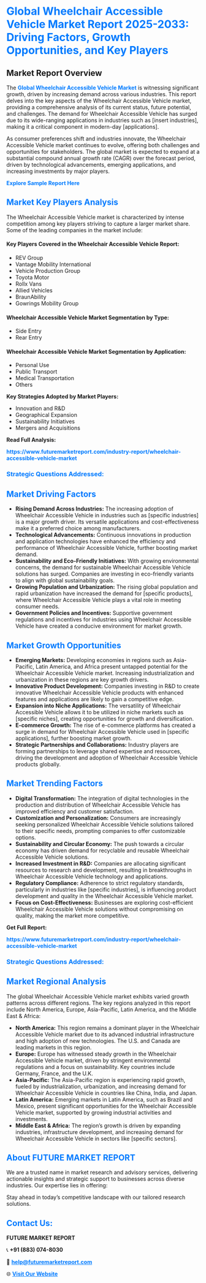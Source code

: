 <h1 style="color: #007BFF;">Global Wheelchair Accessible Vehicle Market Report 2025-2033: Driving Factors, Growth Opportunities, and Key Players</h1>

<section id="overview">
<h2>Market Report Overview</h2>
<p>The <a href="https://www.futuremarketreport.com/industry-report/wheelchair-accessible-vehicle-market" style="color: #007BFF; text-decoration: none;"><strong>Global Wheelchair Accessible Vehicle Market</strong></a> is witnessing significant growth, driven by increasing demand across various industries. This report delves into the key aspects of the Wheelchair Accessible Vehicle market, providing a comprehensive analysis of its current status, future potential, and challenges. The demand for Wheelchair Accessible Vehicle has surged due to its wide-ranging applications in industries such as [insert industries], making it a critical component in modern-day [applications].</p>
<p>As consumer preferences shift and industries innovate, the Wheelchair Accessible Vehicle market continues to evolve, offering both challenges and opportunities for stakeholders. The global market is expected to expand at a substantial compound annual growth rate (CAGR) over the forecast period, driven by technological advancements, emerging applications, and increasing investments by major players.</p>
</section>

<section id="overview">
<p><a href="https://www.futuremarketreport.com/request-sample/reportId=92336" style="color: #007BFF; text-decoration: none;"><strong>Explore Sample Report Here</strong></a></p>
</section>

<section id="key-players">
<h2 style="color: #007BFF;">Market Key Players Analysis</h2>
<p>The Wheelchair Accessible Vehicle market is characterized by intense competition among key players striving to capture a larger market share. Some of the leading companies in the market include:</p>
<h4>Key Players Covered in the Wheelchair Accessible Vehicle Report:</h4>
<ul><li>REV Group</li><li>Vantage Mobility International</li><li>Vehicle Production Group</li><li>Toyota Motor</li><li>Rollx Vans</li><li>Allied Vehicles</li><li>BraunAbility</li><li>Gowrings Mobility Group</li></ul>
<h4>Wheelchair Accessible Vehicle Market Segmentation by Type:</h4>
<ul><li>Side Entry</li><li>Rear Entry</li></ul>

<h4>Wheelchair Accessible Vehicle Market Segmentation by Application:</h4>
<ul><li>Personal Use</li><li>Public Transport</li><li>Medical Transportation</li><li>Others</li></ul>
<p><strong>Key Strategies Adopted by Market Players:</strong></p>
<ul>
<li>Innovation and R&D</li>
<li>Geographical Expansion</li>
<li>Sustainability Initiatives</li>
<li>Mergers and Acquisitions</li>
</ul>
</section>

<section>
<p><strong>Read Full Analysis: </strong></p><a href="https://www.futuremarketreport.com/industry-report/wheelchair-accessible-vehicle-market" style="color: #007BFF; text-decoration: none;"><strong>https://www.futuremarketreport.com/industry-report/wheelchair-accessible-vehicle-market</strong></a>
<h3 style="color: #007BFF;">Strategic Questions Addressed:</h3>
</section>

<section id="driving-factors">
<h2 style="color: #007BFF;">Market Driving Factors</h2>
<ul>
<li><strong>Rising Demand Across Industries:</strong> The increasing adoption of Wheelchair Accessible Vehicle in industries such as [specific industries] is a major growth driver. Its versatile applications and cost-effectiveness make it a preferred choice among manufacturers.</li>
<li><strong>Technological Advancements:</strong> Continuous innovations in production and application technologies have enhanced the efficiency and performance of Wheelchair Accessible Vehicle, further boosting market demand.</li>
<li><strong>Sustainability and Eco-Friendly Initiatives:</strong> With growing environmental concerns, the demand for sustainable Wheelchair Accessible Vehicle solutions has surged. Companies are investing in eco-friendly variants to align with global sustainability goals.</li>
<li><strong>Growing Population and Urbanization:</strong> The rising global population and rapid urbanization have increased the demand for [specific products], where Wheelchair Accessible Vehicle plays a vital role in meeting consumer needs.</li>
<li><strong>Government Policies and Incentives:</strong> Supportive government regulations and incentives for industries using Wheelchair Accessible Vehicle have created a conducive environment for market growth.</li>
</ul>
</section>

<section id="growth-opportunities">
<h2 style="color: #007BFF;">Market Growth Opportunities</h2>
<ul>
<li><strong>Emerging Markets:</strong> Developing economies in regions such as Asia-Pacific, Latin America, and Africa present untapped potential for the Wheelchair Accessible Vehicle market. Increasing industrialization and urbanization in these regions are key growth drivers.</li>
<li><strong>Innovative Product Development:</strong> Companies investing in R&D to create innovative Wheelchair Accessible Vehicle products with enhanced features and applications are likely to gain a competitive edge.</li>
<li><strong>Expansion into Niche Applications:</strong> The versatility of Wheelchair Accessible Vehicle allows it to be utilized in niche markets such as [specific niches], creating opportunities for growth and diversification.</li>
<li><strong>E-commerce Growth:</strong> The rise of e-commerce platforms has created a surge in demand for Wheelchair Accessible Vehicle used in [specific applications], further boosting market growth.</li>
<li><strong>Strategic Partnerships and Collaborations:</strong> Industry players are forming partnerships to leverage shared expertise and resources, driving the development and adoption of Wheelchair Accessible Vehicle products globally.</li>
</ul>
</section>

<section id="trending-factors">
<h2 style="color: #007BFF;">Market Trending Factors</h2>
<ul>
<li><strong>Digital Transformation:</strong> The integration of digital technologies in the production and distribution of Wheelchair Accessible Vehicle has improved efficiency and customer satisfaction.</li>
<li><strong>Customization and Personalization:</strong> Consumers are increasingly seeking personalized Wheelchair Accessible Vehicle solutions tailored to their specific needs, prompting companies to offer customizable options.</li>
<li><strong>Sustainability and Circular Economy:</strong> The push towards a circular economy has driven demand for recyclable and reusable Wheelchair Accessible Vehicle solutions.</li>
<li><strong>Increased Investment in R&D:</strong> Companies are allocating significant resources to research and development, resulting in breakthroughs in Wheelchair Accessible Vehicle technology and applications.</li>
<li><strong>Regulatory Compliance:</strong> Adherence to strict regulatory standards, particularly in industries like [specific industries], is influencing product development and quality in the Wheelchair Accessible Vehicle market.</li>
<li><strong>Focus on Cost-Effectiveness:</strong> Businesses are exploring cost-efficient Wheelchair Accessible Vehicle solutions without compromising on quality, making the market more competitive.</li>
</ul>
</section>

<section>
<p><strong>Get Full Report: </strong></p><a href="https://www.futuremarketreport.com/industry-report/wheelchair-accessible-vehicle-market" style="color: #007BFF; text-decoration: none;"><strong>https://www.futuremarketreport.com/industry-report/wheelchair-accessible-vehicle-market</strong></a>
<h3 style="color: #007BFF;">Strategic Questions Addressed:</h3>
</section>


<section id="regional-analysis">
<h2 style="color: #007BFF;">Market Regional Analysis</h2>
<p>The global Wheelchair Accessible Vehicle market exhibits varied growth patterns across different regions. The key regions analyzed in this report include North America, Europe, Asia-Pacific, Latin America, and the Middle East & Africa:</p>
<ul>
<li><strong>North America:</strong> This region remains a dominant player in the Wheelchair Accessible Vehicle market due to its advanced industrial infrastructure and high adoption of new technologies. The U.S. and Canada are leading markets in this region.</li>
<li><strong>Europe:</strong> Europe has witnessed steady growth in the Wheelchair Accessible Vehicle market, driven by stringent environmental regulations and a focus on sustainability. Key countries include Germany, France, and the U.K.</li>
<li><strong>Asia-Pacific:</strong> The Asia-Pacific region is experiencing rapid growth, fueled by industrialization, urbanization, and increasing demand for Wheelchair Accessible Vehicle in countries like China, India, and Japan.</li>
<li><strong>Latin America:</strong> Emerging markets in Latin America, such as Brazil and Mexico, present significant opportunities for the Wheelchair Accessible Vehicle market, supported by growing industrial activities and investments.</li>
<li><strong>Middle East & Africa:</strong> The region’s growth is driven by expanding industries, infrastructure development, and increasing demand for Wheelchair Accessible Vehicle in sectors like [specific sectors].</li>
</ul>
</section>

<footer>
<h2 style="color: #007BFF;">About FUTURE MARKET REPORT</h2>
<p>We are a trusted name in market research and advisory services, delivering actionable insights and strategic support to businesses across diverse industries. Our expertise lies in offering:</p>

<p>Stay ahead in today’s competitive landscape with our tailored research solutions.</p>

<h2 style="color: #007BFF;">Contact Us:</h2>
<p><strong>FUTURE MARKET REPORT</strong></p>
<p>📞 <strong>+91 (883) 074-8030</strong></p>
<p>📧 <strong><a href="mailto:help@futuremarketreport.com" style="color: #007BFF;">help@futuremarketreport.com</a></strong></p>
<p>🌐 <strong><a href="https://www.futuremarketreport.com/" style="color: #007BFF;">Visit Our Website</a></strong></p>
</footer>